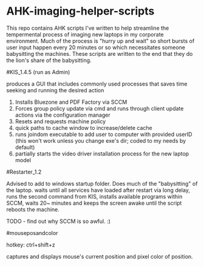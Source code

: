 # AHK-imaging-helper-scripts

This repo contains AHK scripts I've written to help streamline the tempermental process of imaging new laptops in my corporate environment. Much of the process is "hurry up and wait" so short bursts of user input happen every 20 minutes or so which necessitates someone babysitting the machines. These scripts are written to the end that they do the lion's share of the babysitting.

#KIS_1.4.5 (run as Admin)

produces a GUI that includes commonly used processes that saves time seeking and running the desired action

1. Installs Bluezone and PDF Factory via SCCM
2. Forces group policy update via cmd and runs through client update actions via the configuration manager
3. Resets and requests machine policy
4. quick paths to cache window to increase/delete cache
5. runs joindom executable to add user to computer with provided userID (this won't work unless you change exe's dir; coded to my needs by default)
6. partially starts the video driver installation process for the new laptop model

#Restarter_1.2

Advised to add to windows startup folder. Does much of the "babysitting" of the laptop. waits until all services have loaded after restart via long delay, runs the second command from KIS, installs available programs within SCCM, waits 20~ minutes and keeps the screen awake until the script reboots the machine.


TODO - find out why SCCM is so awful. :)

#mouseposandcolor

hotkey: ctrl+shift+z

captures and displays mouse's current position and pixel color of position.

